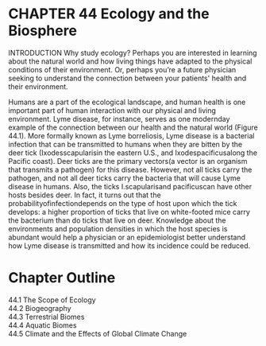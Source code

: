 # CHAPTER 44 Ecology and the Biosphere

INTRODUCTION Why study ecology? Perhaps you are interested in learning about the natural world and how living things have adapted to the physical conditions of their environment. Or, perhaps you’re a future physician seeking to understand the connection between your patients' health and their environment.

Humans are a part of the ecological landscape, and human health is one important part of human interaction with our physical and living environment. Lyme disease, for instance, serves as one modernday example of the connection between our health and the natural world (Figure 44.1). More formally known as Lyme borreliosis, Lyme disease is a bacterial infection that can be transmitted to humans when they are bitten by the deer tick (Ixodesscapularisin the eastern U.S., and Ixodespacificusalong the Pacific coast). Deer ticks are the primary vectors(a vector is an organism that transmits a pathogen) for this disease. However, not all ticks carry the pathogen, and not all deer ticks carry the bacteria that will cause Lyme disease in humans. Also, the ticks I.scapularisand pacificuscan have other hosts besides deer. In fact, it turns out that the probabilityofinfectiondepends on the type of host upon which the tick develops: a higher proportion of ticks that live on white-footed mice carry the bacterium than do ticks that live on deer. Knowledge about the environments and population densities in which the host species is abundant would help a physician or an epidemiologist better understand how Lyme disease is transmitted and how its incidence could be reduced.

# Chapter Outline

44.1 The Scope of Ecology   
44.2 Biogeography   
44.3 Terrestrial Biomes   
44.4 Aquatic Biomes   
44.5 Climate and the Effects of Global Climate Change
